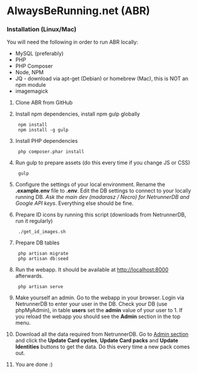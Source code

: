 # AlwaysBeRunning.net (ABR)

### Installation (Linux/Mac)

You will need the following in order to run ABR locally:
- MySQL (preferably)
- PHP
- PHP Composer
- Node, NPM
- JQ - download via apt-get (Debian) or homebrew (Mac), this is NOT an npm module
- imagemagick

1. Clone ABR from GitHub
2. Install npm dependencies, install npm gulp globally

        npm install
        npm install -g gulp

3. Install PHP dependencies

        php composer.phar install

4. Run gulp to prepare assets (do this every time if you change JS or CSS)

        gulp

5. Configure the settings of your local environment. Rename the **.example.env** file to **.env**. Edit the DB settings to connect to your locally running DB. *Ask the main dev (madarasz / Necro) for NetrunnerDB and Google API keys*. Everything else should be fine.
6. Prepare ID icons by running this script (downloads from NetrunnerDB, run it regularly)

        ./get_id_images.sh

7. Prepare DB tables

        php artisan migrate
        php artisan db:seed

8. Run the webapp. It should be available at [http://localhost:8000](http://localhost:8000) afterwards.

        php artisan serve

9. Make yourself an admin. Go to the webapp in your browser. Login via NetrunnerDB to enter your user in the DB. Check your DB (use phpMyAdmin), in table **users** set the **admin** value of your user to 1. If you reload the webapp you should see the **Admin** section in the top menu.

10. Download all the data required from NetrunnerDB. Go to [Admin section](http://localhost:8000/admin) and click the **Update Card cycles**, **Update Card packs** and **Update Identities** buttons to get the data. Do this every time a new pack comes out.

11. You are done :)